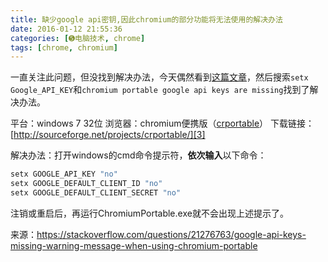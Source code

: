 ```yaml
---
title: 缺少google api密钥,因此chromium的部分功能将无法使用的解决办法
date: 2016-01-12 21:55:36
categories: [➎电脑技术, chrome]
tags: [chrome, chromium]
---
```


一直关注此问题，但没找到解决办法，今天偶然看到[这篇文章][1]，然后搜索`setx Google_API_KEY`和`chromium portable google api keys are missing`找到了解决办法。

平台：windows 7 32位
浏览器：chromium便携版（[crportable][2]）
下载链接：[http://sourceforge.net/projects/crportable/][3]

解决办法：打开windows的cmd命令提示符，**依次输入**以下命令：
``` bash
setx GOOGLE_API_KEY "no"
setx GOOGLE_DEFAULT_CLIENT_ID "no"
setx GOOGLE_DEFAULT_CLIENT_SECRET "no"
```
注销或重启后，再运行ChromiumPortable.exe就不会出现上述提示了。

来源：<https://stackoverflow.com/questions/21276763/google-api-keys-missing-warning-message-when-using-chromium-portable>


  [1]: http://www.5169.info/motion/que-shao-google-api-mi-yue-yin-ci-chromium-di-bu-fen-gong-neng-jiang-wu-fa-shi-yong.html
  [2]: http://crportable.sourceforge.net/
  [3]: http://sourceforge.net/projects/crportable/